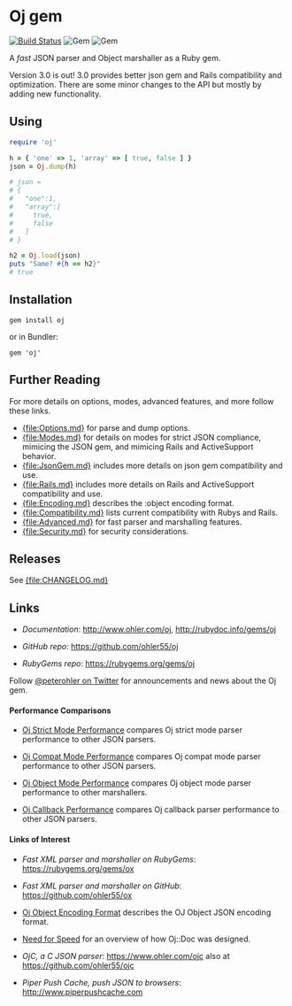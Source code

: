 # Oj gem
[![Build Status](https://img.shields.io/travis/ohler55/oj/master.svg)](http://travis-ci.org/ohler55/oj?branch=master) ![Gem](https://img.shields.io/gem/v/oj.svg) ![Gem](https://img.shields.io/gem/dt/oj.svg)

A *fast* JSON parser and Object marshaller as a Ruby gem.

Version 3.0 is out! 3.0 provides better json gem and Rails compatibility and
optimization. There are some minor changes to the API but mostly by adding new
functionality.

## Using

```ruby
require 'oj'

h = { 'one' => 1, 'array' => [ true, false ] }
json = Oj.dump(h)

# json =
# {
#   "one":1,
#   "array":[
#     true,
#     false
#   ]
# }

h2 = Oj.load(json)
puts "Same? #{h == h2}"
# true
```

## Installation
```
gem install oj
```

or in Bundler:

```
gem 'oj'
```

## Further Reading

For more details on options, modes, advanced features, and more follow these
links.

 - [{file:Options.md}](Options.md) for parse and dump options.
 - [{file:Modes.md}](Modes.md) for details on modes for strict JSON compliance, mimicing the JSON gem, and mimicing Rails and ActiveSupport behavior.
 - [{file:JsonGem.md}](JsonGem.md) includes more details on json gem compatibility and use.
 - [{file:Rails.md}](Rails.md) includes more details on Rails and ActiveSupport compatibility and use.
 - [{file:Encoding.md}](Encoding.md) describes the :object encoding format.
 - [{file:Compatibility.md}](Compatibility.md) lists current compatibility with Rubys and Rails.
 - [{file:Advanced.md}](Advanced.md) for fast parser and marshalling features.
 - [{file:Security.md}](Security.md) for security considerations.

## Releases

See [{file:CHANGELOG.md}](CHANGELOG.md)

## Links

 - *Documentation*: http://www.ohler.com/oj, http://rubydoc.info/gems/oj

- *GitHub* *repo*: https://github.com/ohler55/oj

- *RubyGems* *repo*: https://rubygems.org/gems/oj

Follow [@peterohler on Twitter](http://twitter.com/#!/peterohler) for announcements and news about the Oj gem.

#### Performance Comparisons

 - [Oj Strict Mode Performance](http://www.ohler.com/dev/oj_misc/performance_strict.html) compares Oj strict mode parser performance to other JSON parsers.

- [Oj Compat Mode Performance](http://www.ohler.com/dev/oj_misc/performance_compat.html) compares Oj compat mode parser performance to other JSON parsers.

 - [Oj Object Mode Performance](http://www.ohler.com/dev/oj_misc/performance_object.html) compares Oj object mode parser performance to other marshallers.

 - [Oj Callback Performance](http://www.ohler.com/dev/oj_misc/performance_callback.html) compares Oj callback parser performance to other JSON parsers.

#### Links of Interest

 - *Fast XML parser and marshaller on RubyGems*: https://rubygems.org/gems/ox

 - *Fast XML parser and marshaller on GitHub*: https://github.com/ohler55/ox

 - [Oj Object Encoding Format](http://www.ohler.com/dev/oj_misc/encoding_format.html) describes the OJ Object JSON encoding format.

 - [Need for Speed](http://www.ohler.com/dev/need_for_speed/need_for_speed.html) for an overview of how Oj::Doc was designed.

 - *OjC, a C JSON parser*: https://www.ohler.com/ojc also at https://github.com/ohler55/ojc

 - *Piper Push Cache, push JSON to browsers*: http://www.piperpushcache.com
